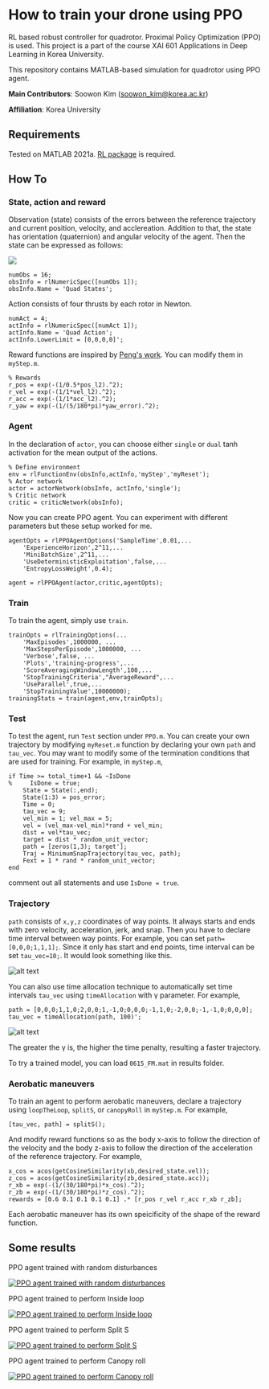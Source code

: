 # How to train your drone using PPO
 RL based robust controller for quadrotor. Proximal Policy Optimization (PPO) is used. This project is a part of the course XAI 601 Applications in Deep Learning in Korea University.
 
 This repository contains MATLAB-based simulation for quadrotor using PPO agent.
 
 **Main Contributors**: Soowon Kim (soowon_kim@korea.ac.kr)

**Affiliation**: Korea University

## Requirements
Tested on MATLAB 2021a. [RL package](https://www.mathworks.com/products/reinforcement-learning.html) is required.

## How To
### State, action and reward
Observation (state) consists of the errors between the reference trajectory and current position, velocity, and acclereation. Addition to that, the state has orientation (quaternion) and angular velocity of the agent. Then the state can be expressed as follows:

<img src="https://render.githubusercontent.com/render/math?math=s=[ e_{pos}, e_{vel}, e_{acc},q,\omega]\in \mathbb{R}^{16}">

````
numObs = 16;
obsInfo = rlNumericSpec([numObs 1]);
obsInfo.Name = 'Quad States';
````

Action consists of four thrusts by each rotor in Newton.
````
numAct = 4;
actInfo = rlNumericSpec([numAct 1]);
actInfo.Name = 'Quad Action';
actInfo.LowerLimit = [0,0,0,0]';
````

Reward functions are inspired by [Peng's work](https://xbpeng.github.io/). You can modify them in ``myStep.m``.
````
% Rewards
r_pos = exp(-(1/0.5*pos_l2).^2);
r_vel = exp(-(1/1*vel_l2).^2);
r_acc = exp(-(1/1*acc_l2).^2);
r_yaw = exp(-(1/(5/180*pi)*yaw_error).^2);
````
### Agent
In the declaration of ``actor``, you can choose either ``single`` or ``dual`` tanh activation for the mean output of the actions.
````
% Define environment
env = rlFunctionEnv(obsInfo,actInfo,'myStep','myReset');
% Actor network
actor = actorNetwork(obsInfo, actInfo,'single');
% Critic network
critic = criticNetwork(obsInfo);
````
Now you can create PPO agent. You can experiment with different parameters but these setup worked for me.
````
agentOpts = rlPPOAgentOptions('SampleTime',0.01,...
    'ExperienceHorizon',2^11,...
    'MiniBatchSize',2^11,...
    'UseDeterministicExploitation',false,...
    'EntropyLossWeight',0.4);

agent = rlPPOAgent(actor,critic,agentOpts);
````
### Train
To train the agent, simply use ``train``.
````
trainOpts = rlTrainingOptions(...
    'MaxEpisodes',1000000, ...
    'MaxStepsPerEpisode',1000000, ...
    'Verbose',false, ...
    'Plots','training-progress',...
    'ScoreAveragingWindowLength',100,...
    'StopTrainingCriteria',"AverageReward",...
    'UseParallel',true,...
    'StopTrainingValue',10000000);
trainingStats = train(agent,env,trainOpts);
````

### Test
To test the agent, run ``Test`` section under ``PPO.m``. You can create your own trajectory by modifying ``myReset.m`` function by declaring your own ``path`` and ``tau_vec``. You may want to modify some of the termination conditions that are used for training. For example, in ``myStep.m``,
````
if Time >= total_time+1 && ~IsDone
%     IsDone = true;
    State = State(:,end);
    State(1:3) = pos_error;
    Time = 0;
    tau_vec = 9;
    vel_min = 1; vel_max = 5;
    vel = (vel_max-vel_min)*rand + vel_min;
    dist = vel*tau_vec;
    target = dist * random_unit_vector;
    path = [zeros(1,3); target'];
    Traj = MinimumSnapTrajectory(tau_vec, path);
    Fext = 1 * rand * random_unit_vector;
end
````
comment out all statements and use ``IsDone = true``.

### Trajectory
``path`` consists of ``x,y,z`` coordinates of way points. It always starts and ends with zero velocity, acceleration, jerk, and snap. Then you have to declare time interval between way points. For example, you can set ``path=[0,0,0;1,1,1];``. Since it only has start and end points, time interval can be set ``tau_vec=10;``. It would look something like this.

![alt text](https://github.com/yorgoon/How-to-train-your-drone-using-PPO/blob/main/src/figures/traj_example.jpg?raw=true)

You can also use time allocation technique to automatically set time intervals ``tau_vec`` using ``timeAllocation`` with γ parameter. For example,
````
path = [0,0,0;1,1,0;2,0,0;1,-1,0;0,0,0;-1,1,0;-2,0,0;-1,-1,0;0,0,0];
tau_vec = timeAllocation(path, 100)';
````
![alt text](https://github.com/yorgoon/How-to-train-your-drone-using-PPO/blob/main/src/figures/traj_example2.jpg?raw=true)

The greater the γ is, the higher the time penalty, resulting a faster trajectory.

To try a trained model, you can load ``0615_FM.mat`` in results folder.

### Aerobatic maneuvers
To train an agent to perform aerobatic maneuvers, declare a trajectory using ``loopTheLoop``, ``splitS``, or ``canopyRoll`` in ``myStep.m``. For example,
````
[tau_vec, path] = splitS();
````
And modify reward functions so as the body x-axis to follow the direction of the velocity and the body z-axis to follow the direction of the acceleration of the reference trajectory. For example, 
````
x_cos = acos(getCosineSimilarity(xb,desired_state.vel));
z_cos = acos(getCosineSimilarity(zb,desired_state.acc));
r_xb = exp(-(1/(30/180*pi)*x_cos).^2);
r_zb = exp(-(1/(30/180*pi)*z_cos).^2);
rewards = [0.6 0.1 0.1 0.1 0.1] .* [r_pos r_vel r_acc r_xb r_zb];
````
Each aerobatic maneuver has its own speicificity of the shape of the reward function.

## Some results
PPO agent trained with random disturbances

[![PPO agent trained with random disturbances](https://img.youtube.com/vi/j0C2QGruKn4/0.jpg)](https://www.youtube.com/watch?v=j0C2QGruKn4)

PPO agent trained to perform Inside loop

[![PPO agent trained to perform Inside loop](https://img.youtube.com/vi/7qMmjWN5tKg/0.jpg)](https://www.youtube.com/watch?v=7qMmjWN5tKg)

PPO agent trained to perform Split S

[![PPO agent trained to perform Split S](https://img.youtube.com/vi/Bap1MF9zrjI/0.jpg)](https://www.youtube.com/watch?v=Bap1MF9zrjI)

PPO agent trained to perform Canopy roll

[![PPO agent trained to perform Canopy roll](https://img.youtube.com/vi/4YRYZYiwABw/0.jpg)](https://www.youtube.com/watch?v=4YRYZYiwABw)
